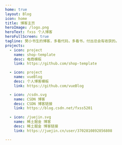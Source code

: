 ```yaml
---
home: true
layout: Blog
icon: home
title: 博客主页
heroImage: /logo.png
heroText: fxss 个人博客
heroFullScreen: true
tagline: 樊小书生的博客，多看代码，多看书，付出总会有收获的。
projects:
  - icon: project
    name: shop-template
    desc: 电商模板
    link: https://github.com/shop-template

  - icon: project
    name: vueBlog
    desc: 个人博客模板
    link: https://github.com/vueBlog

  - icon: /csdn.svg
    name: CSDN 博客
    desc: CSDN 博客链接
    link: https://blog.csdn.net/fxss5201
    
  - icon: /juejin.svg
    name: 稀土掘金 博客
    desc: 稀土掘金 博客链接
    link: https://juejin.cn/user/3702810892856808

---
```



